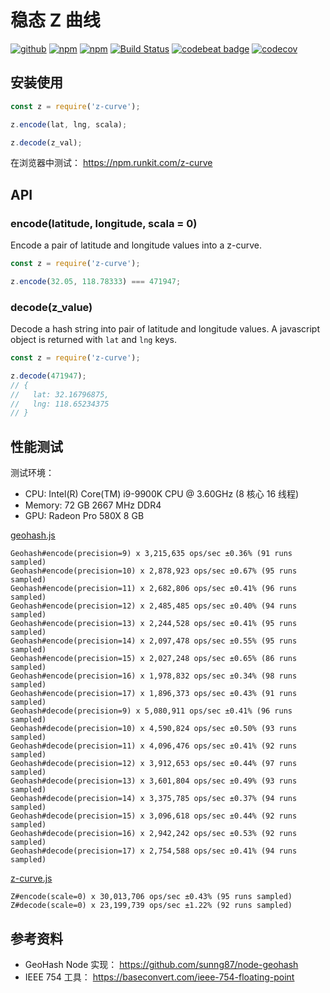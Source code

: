 # 稳态 Z 曲线

[![github](https://img.shields.io/github/followers/willin.svg?style=social&label=Followers)](https://github.com/willin) [![npm](https://img.shields.io/npm/v/z-curve.svg)](https://npmjs.org/package/z-curve) [![npm](https://img.shields.io/npm/dt/z-curve.svg)](https://npmjs.org/package/z-curve) [![Build Status](https://travis-ci.org/shiwangme/stationary-z-curve.svg?branch=master)](https://travis-ci.org/shiwangme/stationary-z-curve) [![codebeat badge](https://codebeat.co/badges/28e5a14f-4281-412c-8e47-1868cd804d9b)](https://codebeat.co/projects/github-com-shiwangme-stationary-z-curve-master) [![codecov](https://codecov.io/gh/shiwangme/stationary-z-curve/branch/master/graph/badge.svg)](https://codecov.io/gh/shiwangme/stationary-z-curve)

## 安装使用

```js
const z = require('z-curve');

z.encode(lat, lng, scala);

z.decode(z_val);
```

在浏览器中测试： <https://npm.runkit.com/z-curve>

## API

### encode(latitude, longitude, scala = 0)

Encode a pair of latitude and longitude values into a z-curve.

```js
const z = require('z-curve');

z.encode(32.05, 118.78333) === 471947;
```

### decode(z_value)

Decode a hash string into pair of latitude and longitude values. A javascript object is returned with `lat` and `lng` keys.

```js
const z = require('z-curve');

z.decode(471947);
// {
//   lat: 32.16796875,
//   lng: 118.65234375
// }
```

## 性能测试

测试环境：

- CPU: Intel(R) Core(TM) i9-9900K CPU @ 3.60GHz (8 核心 16 线程)
- Memory: 72 GB 2667 MHz DDR4
- GPU: Radeon Pro 580X 8 GB

[geohash.js](benchmark/geohash.js)

```
Geohash#encode(precision=9) x 3,215,635 ops/sec ±0.36% (91 runs sampled)
Geohash#encode(precision=10) x 2,878,923 ops/sec ±0.67% (95 runs sampled)
Geohash#encode(precision=11) x 2,682,806 ops/sec ±0.41% (96 runs sampled)
Geohash#encode(precision=12) x 2,485,485 ops/sec ±0.40% (94 runs sampled)
Geohash#encode(precision=13) x 2,244,528 ops/sec ±0.41% (95 runs sampled)
Geohash#encode(precision=14) x 2,097,478 ops/sec ±0.55% (95 runs sampled)
Geohash#encode(precision=15) x 2,027,248 ops/sec ±0.65% (86 runs sampled)
Geohash#encode(precision=16) x 1,978,832 ops/sec ±0.34% (98 runs sampled)
Geohash#encode(precision=17) x 1,896,373 ops/sec ±0.43% (91 runs sampled)
Geohash#decode(precision=9) x 5,080,911 ops/sec ±0.41% (96 runs sampled)
Geohash#decode(precision=10) x 4,590,824 ops/sec ±0.50% (93 runs sampled)
Geohash#decode(precision=11) x 4,096,476 ops/sec ±0.41% (92 runs sampled)
Geohash#decode(precision=12) x 3,912,653 ops/sec ±0.44% (97 runs sampled)
Geohash#decode(precision=13) x 3,601,804 ops/sec ±0.49% (93 runs sampled)
Geohash#decode(precision=14) x 3,375,785 ops/sec ±0.37% (94 runs sampled)
Geohash#decode(precision=15) x 3,096,618 ops/sec ±0.44% (92 runs sampled)
Geohash#decode(precision=16) x 2,942,242 ops/sec ±0.53% (92 runs sampled)
Geohash#decode(precision=17) x 2,754,588 ops/sec ±0.41% (94 runs sampled)
```


[z-curve.js](benchmark/z-curve.js)

```
Z#encode(scale=0) x 30,013,706 ops/sec ±0.43% (95 runs sampled)
Z#decode(scale=0) x 23,199,739 ops/sec ±1.22% (92 runs sampled)
```


## 参考资料

- GeoHash Node 实现： <https://github.com/sunng87/node-geohash>
- IEEE 754 工具： <https://baseconvert.com/ieee-754-floating-point>

